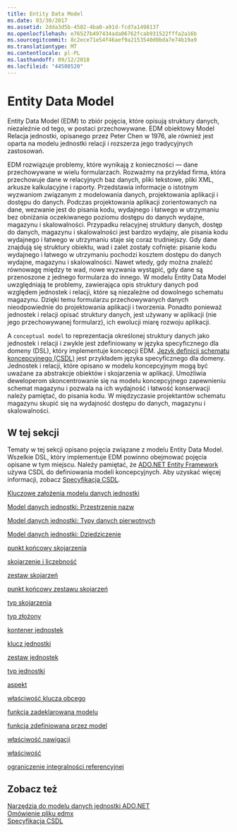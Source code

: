 ```yaml
---
title: Entity Data Model
ms.date: 03/30/2017
ms.assetid: 2dda3d5b-4582-4ba0-a91d-fcd7a1498137
ms.openlocfilehash: e76527b497434ada06762fcab931522fffa2a16b
ms.sourcegitcommit: 8c2ece71e54f46aef9a2153540d0bda7e74b19a9
ms.translationtype: MT
ms.contentlocale: pl-PL
ms.lasthandoff: 09/12/2018
ms.locfileid: "44508520"
---
```

# <a name="entity-data-model"></a>Entity Data Model
Entity Data Model (EDM) to zbiór pojęcia, które opisują struktury danych, niezależnie od tego, w postaci przechowywane. EDM obiektowy Model Relacja jednostki, opisanego przez Peter Chen w 1976, ale również jest oparta na modelu jednostki relacji i rozszerza jego tradycyjnych zastosowań.  
  
 EDM rozwiązuje problemy, które wynikają z konieczności — dane przechowywane w wielu formularzach. Rozważmy na przykład firma, która przechowuje dane w relacyjnych baz danych, pliki tekstowe, pliki XML, arkusze kalkulacyjne i raporty. Przedstawia informacje o istotnym wyzwaniom związanym z modelowania danych, projektowania aplikacji i dostępu do danych. Podczas projektowania aplikacji zorientowanych na dane, wezwanie jest do pisania kodu, wydajnego i łatwego w utrzymaniu bez obniżania oczekiwanego poziomu dostępu do danych wydajne, magazynu i skalowalności. Przypadku relacyjnej struktury danych, dostęp do danych, magazynu i skalowalności jest bardzo wydajny, ale pisania kodu wydajnego i łatwego w utrzymaniu staje się coraz trudniejszy. Gdy dane znajdują się struktury obiektu, wad i zalet zostały cofnięte: pisanie kodu wydajnego i łatwego w utrzymaniu pochodzi kosztem dostępu do danych wydajne, magazynu i skalowalności. Nawet wtedy, gdy można znaleźć równowagę między te wad, nowe wyzwania wystąpić, gdy dane są przenoszone z jednego formularza do innego. W modelu Entity Data Model uwzględniają te problemy, zawierająca opis struktury danych pod względem jednostek i relacji, które są niezależne od dowolnego schematu magazynu. Dzięki temu formularzu przechowywanych danych nieodpowiednie do projektowania aplikacji i tworzenia. Ponadto ponieważ jednostek i relacji opisać struktury danych, jest używany w aplikacji (nie jego przechowywanej formularz), ich ewolucji miarę rozwoju aplikacji.  
  
 A `conceptual model` to reprezentacja określonej struktury danych jako jednostek i relacji i zwykle jest zdefiniowany w języka specyficznego dla domeny (DSL), który implementuje koncepcji EDM. [Język definicji schematu koncepcyjnego (CSDL)](../../../../docs/framework/data/adonet/ef/language-reference/csdl-specification.md) jest przykładem języka specyficznego dla domeny. Jednostek i relacji, które opisano w modelu koncepcyjnym mogą być uważane za abstrakcje obiektów i skojarzenia w aplikacji. Umożliwia deweloperom skoncentrowanie się na modelu koncepcyjnego zapewnieniu schemat magazynu i pozwala na ich wydajność i łatwość konserwacji należy pamiętać, do pisania kodu. W międzyczasie projektantów schematu magazynu skupić się na wydajność dostępu do danych, magazynu i skalowalności.  
  
## <a name="in-this-section"></a>W tej sekcji  
 Tematy w tej sekcji opisano pojęcia związane z modelu Entity Data Model. Wszelkie DSL, który implementuje EDM powinno obejmować pojęcia opisane w tym miejscu. Należy pamiętać, że [ADO.NET Entity Framework](../../../../docs/framework/data/adonet/ef/index.md) używa CSDL do definiowania modeli koncepcyjnych. Aby uzyskać więcej informacji, zobacz [Specyfikacja CSDL](../../../../docs/framework/data/adonet/ef/language-reference/csdl-specification.md).  
  
 [Kluczowe założenia modelu danych jednostki](../../../../docs/framework/data/adonet/entity-data-model-key-concepts.md)  
  
 [Model danych jednostki: Przestrzenie nazw](../../../../docs/framework/data/adonet/entity-data-model-namespaces.md)  
  
 [Model danych jednostki: Typy danych pierwotnych](../../../../docs/framework/data/adonet/entity-data-model-primitive-data-types.md)  
  
 [Model danych jednostki: Dziedziczenie](../../../../docs/framework/data/adonet/entity-data-model-inheritance.md)  
  
 [punkt końcowy skojarzenia](../../../../docs/framework/data/adonet/association-end.md)  
  
 [skojarzenie i liczebność](../../../../docs/framework/data/adonet/association-end-multiplicity.md)  
  
 [zestaw skojarzeń](../../../../docs/framework/data/adonet/association-set.md)  
  
 [punkt końcowy zestawu skojarzeń](../../../../docs/framework/data/adonet/association-set-end.md)  
  
 [typ skojarzenia](../../../../docs/framework/data/adonet/association-type.md)  
  
 [typ złożony](../../../../docs/framework/data/adonet/complex-type.md)  
  
 [kontener jednostek](../../../../docs/framework/data/adonet/entity-container.md)  
  
 [klucz jednostki](../../../../docs/framework/data/adonet/entity-key.md)  
  
 [zestaw jednostek](../../../../docs/framework/data/adonet/entity-set.md)  
  
 [typ jednostki](../../../../docs/framework/data/adonet/entity-type.md)  
  
 [aspekt](../../../../docs/framework/data/adonet/facet.md)  
  
 [właściwość klucza obcego](../../../../docs/framework/data/adonet/foreign-key-property.md)  
  
 [funkcja zadeklarowana modelu](../../../../docs/framework/data/adonet/model-declared-function.md)  
  
 [funkcja zdefiniowana przez model](../../../../docs/framework/data/adonet/model-defined-function.md)  
  
 [właściwość nawigacji](../../../../docs/framework/data/adonet/navigation-property.md)  
  
 [właściwość](../../../../docs/framework/data/adonet/property.md)  
  
 [ograniczenie integralności referencyjnej](../../../../docs/framework/data/adonet/referential-integrity-constraint.md)  
  
## <a name="see-also"></a>Zobacz też  
 [Narzędzia do modelu danych jednostki ADO.NET](https://msdn.microsoft.com/library/91076853-0881-421b-837a-f582f36be527)  
 [Omówienie pliku edmx](https://msdn.microsoft.com/library/f4c8e7ce-1db6-417e-9759-15f8b55155d4)  
 [Specyfikacja CSDL](../../../../docs/framework/data/adonet/ef/language-reference/csdl-specification.md)

